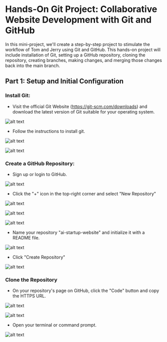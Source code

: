 # Hands-On Git Project: Collaborative Website Development with Git and GitHub

In this mini-project, we'll create a step-by-step project to stimulate the workflow of Tom and Jerry using Git and GitHub. This hands-on project will include 
installation of Git, setting up a GitHub repository, cloning the repository, creating branches, making changes, and merging those changes back into the main branch.


## Part 1: Setup and Initial Configuration

### Install Git:

- Visit the official Git Website (https://git-scm.com/downloads) and download the latest version of Git suitable for your operating system.


![alt text](./Pictures/gitH.JPG)


- Follow the instructions to install git.

![alt text](./Pictures/gitH1.JPG)

![alt text](./Pictures/gitH2.JPG)


### Create a GitHub Repository:

- Sign up or login to GitHub.

![alt text](./Pictures/gitH3.JPG)


- Click the "+" icon in the top-right corner and select "New Repository"


![alt text](./Pictures/gitH4.JPG)


![alt text](./Pictures/gitH5.JPG)


![alt text](./Pictures/gitH6.JPG)


- Name your repository "ai-startup-website" and initialize it with a README file.


![alt text](./Pictures/gitH7.JPG)


- Click "Create Repository" 


![alt text](./Pictures/gitH8.JPG)



### Clone the Repository


- On your repository's page on GitHub, click the "Code" button and copy the HTTPS URL.


![alt text](./Pictures/gitH9.JPG)


![alt text](./Pictures/gitH10.JPG)


- Open your terminal or command prompt.


![alt text](./Pictures/gitH11.JPG)

